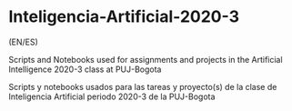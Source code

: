 # Inteligencia-Artificial-2020-3
(EN/ES)

Scripts and Notebooks used for assignments and projects in the Artificial Intelligence 2020-3 class at PUJ-Bogota

Scripts y notebooks usados para las tareas y proyecto(s) de la clase de Inteligencia Artificial periodo 2020-3 de la PUJ-Bogota
